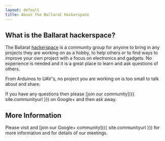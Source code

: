 ```yaml
---
layout: default
title: About the Ballarat Hackerspace
---
```


## <i class="fa fa-question-circle"></i> <i class="fa fa-angle-right"></i> What is the Ballarat hackerspace?

The Ballarat [hackerspace](https://en.wikipedia.org/wiki/Hackerspace) is a
community group for anyone to bring in any projects they are working on as a
hobby, to help others or to find ways to improve your own project with a focus
on electronics and gadgets. No experience is needed and it is a great place to
learn and ask questions of others.

From Arduinos to UAV's, no project you are working on is too small to talk
about and share.

If you have any questions then please [join our community]({{ site.communityurl }})
on Google+ and then ask away.

## <i class="fa fa-info-circle"></i> <i class="fa fa-angle-right"></i> More Information

Please visit and [join our Google+ community]({{ site.communityurl }})
for more information and for details of our meetings.
